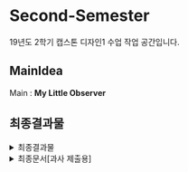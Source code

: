# Second-Semester

19년도 2학기 캡스톤 디자인1 수업 작업 공간입니다. 
  
  
## MainIdea
Main : **My Little Observer**
  
  
## 최종결과물
<details>
<summary>최종결과물</summary>
​    
  
* [\[1\] Use Case](https://github.com/ForGraduate2020/Second-Semester/blob/master/기획문서/유스케이스.docx)
* [\[2\] Test Case](https://github.com/ForGraduate2020/Second-Semester/blob/master/기획문서/testcase.xlsx)
* [\[3\] GUI](https://github.com/ForGraduate2020/Second-Semester/blob/master/%EA%B7%B8%EB%9E%98%ED%94%BD/GUI.docx)
* [\[4\] HW사양](https://github.com/ForGraduate2020/Second-Semester/blob/master/%EA%B8%B0%ED%83%80%EB%AC%B8%EC%84%9C/%EC%9E%AC%EB%A3%8C%20%EA%B5%AC%EB%A7%A4%EC%9A%94%EA%B5%AC%EC%84%9C(1)%EC%B5%9C%EC%A2%85.xls)
* [\[5\] 기타(데이터베이스, 구매요구서 등)](https://github.com/ForGraduate2020/Second-Semester/tree/master/%EA%B8%B0%ED%83%80%EB%AC%B8%EC%84%9C)
</details>


<details>
<summary>최종문서[과사 제출용]</summary>
​    
  
* [\[1\] 기획문서](https://github.com/ForGraduate2020/Second-Semester/blob/master/%EA%B8%B0%ED%9A%8D%EB%AC%B8%EC%84%9C/%EA%B8%B0%ED%9A%8D%EB%AC%B8%EC%84%9C.docx)
* [\[2\] 최종문서](https://github.com/ForGraduate2020/Second-Semester/blob/master/%EA%B8%B0%ED%9A%8D%EB%AC%B8%EC%84%9C/%EC%B5%9C%EC%A2%85%EB%AC%B8%EC%84%9C%20(1).docx)
</deatils>

  
  
  
  
#### 발표자료
<details>
<summary>발표자료</summary>
​    
  
* [\[190911\]브레인스토밍](https://github.com/ForGraduate2020/Second-Semester/blob/master/발표자료/%5B190911%5D브레인스토밍.pptx)
* [\[190918\]아이디어 취합](https://github.com/ForGraduate2020/Second-Semester/raw/master/발표자료/%5B190918%5D아이디어%20취합.pptx)
* [\[190925\]아이디어 확정](https://github.com/ForGraduate2020/Second-Semester/blob/master/발표자료/%5B190925%5D아이디어%20확정.pptx)
* [\[191002\]아이디어 구체화](https://github.com/ForGraduate2020/Second-Semester/blob/master/발표자료/%5B191002%5D아이디어%20구체화.pptx)
* [\[191016\]요구사항 분석](https://github.com/ForGraduate2020/Second-Semester/blob/master/발표자료/%5B191016%5D요구사항%20분석.pptx)
* [\[191106\]아이디어 변경](https://github.com/ForGraduate2020/Second-Semester/blob/master/발표자료/%5B191106%5D아이디어%20변경.pptx)
* [\[191113\]아이디어 확정](https://github.com/ForGraduate2020/Second-Semester/blob/master/발표자료/%5B191113%5D아이디어%20확정.pptx)
* [\[191120\]하드웨어 요구사항](https://github.com/ForGraduate2020/Second-Semester/blob/master/발표자료/%5B191120%5D하드웨어_요구사항.pptx)
* [\[191127\]GUI&Usecase](https://github.com/ForGraduate2020/Second-Semester/blob/master/발표자료/%5B191127%5DGUI_Usecase.pptx)
 * [\191203\]설계 사양](https://github.com/ForGraduate2020/Second-Semester/blob/master/발표자료/%5B191204%5D설계%20사양.pptx)

</details>

